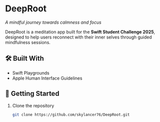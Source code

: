 # DeepRoot 
*A mindful journey towards calmness and focus*  

DeepRoot is a meditation app built for the **Swift Student Challenge 2025**, designed to help users reconnect with their inner selves through guided mindfulness sessions.  

## 🛠️ Built With
- Swift Playgrounds
- Apple Human Interface Guidelines  

## 🚀 Getting Started  
1. Clone the repository  
   ```bash
   git clone https://github.com/skylancer76/DeepRoot.git
